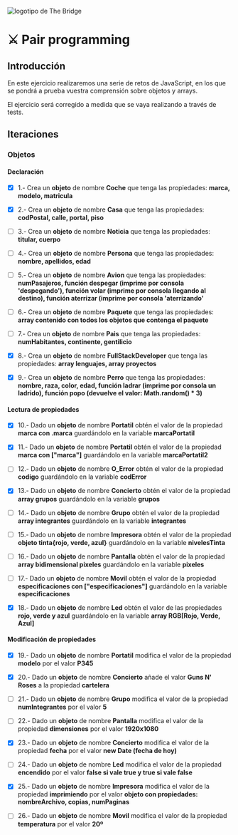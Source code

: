 ![logotipo de The Bridge](https://user-images.githubusercontent.com/27650532/77754601-e8365180-702b-11ea-8bed-5bc14a43f869.png  "logotipo de The Bridge")

# :crossed_swords: Pair programming #

## Introducción ##
En este ejercicio realizaremos una serie de retos de JavaScript, en los que se pondrá a prueba vuestra comprensión sobre objetos y arrays.

El ejercicio será corregido a medida que se vaya realizando a través de tests.

## Iteraciones ##

### Objetos ###

#### Declaración ####

- [X] 1.- Crea un **objeto** de nombre **Coche** que tenga las propiedades: **marca, modelo, matricula**

- [X] 2.- Crea un **objeto** de nombre **Casa** que tenga las propiedades: **codPostal, calle, portal, piso**

- [ ] 3.- Crea un **objeto** de nombre **Noticia** que tenga las propiedades: **titular, cuerpo**

- [ ] 4.- Crea un **objeto** de nombre **Persona** que tenga las propiedades: **nombre, apellidos, edad**

- [ ] 5.- Crea un **objeto** de nombre **Avion** que tenga las propiedades: **numPasajeros, función despegar (imprime por consola 'despegando'), función volar (imprime por consola llegando al destino), función aterrizar (imprime por consola 'aterrizando'**

- [ ] 6.- Crea un **objeto** de nombre **Paquete** que tenga las propiedades: **array contenido con todos los objetos que contenga el paquete**

- [ ] 7.- Crea un **objeto** de nombre **Pais** que tenga las propiedades: **numHabitantes, continente, gentilicio**

- [X] 8.- Crea un **objeto** de nombre **FullStackDeveloper** que tenga las propiedades: **array lenguajes, array proyectos**

- [X] 9.- Crea un **objeto** de nombre **Perro** que tenga las propiedades: **nombre, raza, color, edad, función ladrar (imprime por consola un ladrido), función popo (devuelve el valor: Math.random() * 3)**

#### Lectura de propiedades ####

- [X] 10.- Dado un **objeto** de nombre **Portatil** obtén el valor de la propiedad **marca con .marca** guardándolo en la variable **marcaPortatil**

- [X] 11.- Dado un **objeto** de nombre **Portatil** obtén el valor de la propiedad **marca con ["marca"]** guardándolo en la variable **marcaPortatil2**

- [ ] 12.- Dado un **objeto** de nombre **O_Error** obtén el valor de la propiedad **codigo** guardándolo en la variable **codError**

- [X] 13.- Dado un **objeto** de nombre **Concierto** obtén el valor de la propiedad **array grupos** guardándolo en la variable **grupos**

- [ ] 14.- Dado un **objeto** de nombre **Grupo** obtén el valor de la propiedad **array integrantes** guardándolo en la variable **integrantes**

- [ ] 15.- Dado un **objeto** de nombre **Impresora** obtén el valor de la propiedad **objeto tinta{rojo, verde, azul}** guardándolo en la variable **nivelesTinta**

- [ ] 16.- Dado un **objeto** de nombre **Pantalla** obtén el valor de la propiedad **array bidimensional pixeles** guardándolo en la variable **pixeles**

- [ ] 17.- Dado un **objeto** de nombre **Movil** obtén el valor de la propiedad **especificaciones con ["especificaciones"]** guardándolo en la variable **especificaciones**

- [X] 18.- Dado un **objeto** de nombre **Led** obtén el valor de las propiedades **rojo, verde y azul** guardándolo en la variable **array RGB[Rojo, Verde, Azul]**

#### Modificación de propiedades ####

- [X] 19.- Dado un **objeto** de nombre **Portatil** modifica el valor de la propiedad **modelo** por el valor **P345**

- [X] 20.- Dado un **objeto** de nombre **Concierto** añade el valor **Guns N' Roses** a la propiedad **cartelera**

- [ ] 21.- Dado un **objeto** de nombre **Grupo** modifica el valor de la propiedad **numIntegrantes** por el valor **5**

- [ ] 22.- Dado un **objeto** de nombre **Pantalla** modifica el valor de la propiedad **dimensiones** por el valor **1920x1080**

- [X] 23.- Dado un **objeto** de nombre **Concierto** modifica el valor de la propiedad **fecha** por el valor **new Date (fecha de hoy)**

- [ ] 24.- Dado un **objeto** de nombre **Led** modifica el valor de la propiedad **encendido** por el valor **false si vale true y true si vale false**

- [X] 25.- Dado un **objeto** de nombre **Impresora** modifica el valor de la propiedad **imprimiendo** por el valor **objeto con propiedades: nombreArchivo, copias, numPaginas**

- [ ] 26.- Dado un **objeto** de nombre **Movil** modifica el valor de la propiedad **temperatura** por el valor **20º**